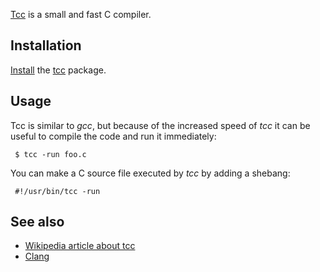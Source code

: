 [Tcc](http://bellard.org/tcc/) is a small and fast C compiler.

## Installation

[Install](/index.php/Install "Install") the [tcc](https://www.archlinux.org/packages/?name=tcc) package.

## Usage

Tcc is similar to *gcc*, but because of the increased speed of *tcc* it can be useful to compile the code and run it immediately:

```
 $ tcc -run foo.c

```

You can make a C source file executed by *tcc* by adding a shebang:

```
 #!/usr/bin/tcc -run

```

## See also

*   [Wikipedia article about tcc](https://en.wikipedia.org/wiki/Tiny_C_Compiler "wikipedia:Tiny C Compiler")
*   [Clang](/index.php/Clang "Clang")